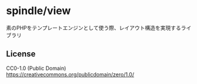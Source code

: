 spindle/view
=========================

素のPHPをテンプレートエンジンとして使う際、レイアウト構造を実現するライブラリ

License
-------------------------

CC0-1.0 (Public Domain)
https://creativecommons.org/publicdomain/zero/1.0/
